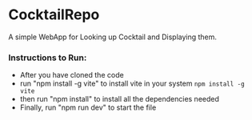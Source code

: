 # CocktailRepo
A simple WebApp for Looking up Cocktail and Displaying them.

### Instructions to Run:
- After you have cloned the code
- run "npm install -g vite" to install vite in your system
``npm install -g vite``
- then run "npm install" to install all the dependencies needed
- Finally, run "npm run dev" to start the file

